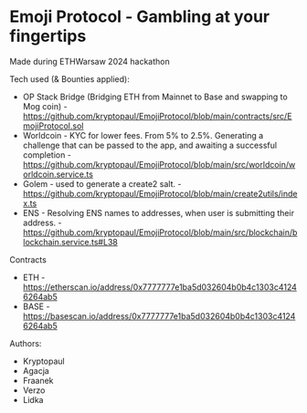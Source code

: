 # Emoji Protocol - Gambling at your fingertips

Made during ETHWarsaw 2024 hackathon

Tech used (& Bounties applied):

- OP Stack Bridge (Bridging ETH from Mainnet to Base and swapping to Mog coin) - https://github.com/kryptopaul/EmojiProtocol/blob/main/contracts/src/EmojiProtocol.sol
- Worldcoin - KYC for lower fees. From 5% to 2.5%. Generating a challenge that can be passed to the app, and awaiting a successful completion - https://github.com/kryptopaul/EmojiProtocol/blob/main/src/worldcoin/worldcoin.service.ts
- Golem - used to generate a create2 salt. - https://github.com/kryptopaul/EmojiProtocol/blob/main/create2utils/index.ts
- ENS - Resolving ENS names to addresses, when user is submitting their address. - https://github.com/kryptopaul/EmojiProtocol/blob/main/src/blockchain/blockchain.service.ts#L38

Contracts

- ETH - https://etherscan.io/address/0x7777777e1ba5d032604b0b4c1303c41246264ab5
- BASE - https://basescan.io/address/0x7777777e1ba5d032604b0b4c1303c41246264ab5


Authors:

- Kryptopaul
- Agacja
- Fraanek
- Verzo
- Lidka
